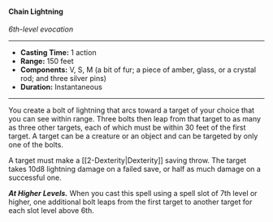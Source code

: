 #### Chain Lightning
*6th-level evocation*
___
- **Casting Time:** 1 action
- **Range:** 150 feet
- **Components:** V, S, M (a bit of fur; a piece of amber, glass, or a crystal rod; and three silver pins)
- **Duration:** Instantaneous
---
You create a bolt of lightning that arcs toward a target of your choice that you can see within range. Three bolts then leap from that target to as many as three other targets, each of which must be within 30 feet of the first target. A target can be a creature or an object and can be targeted by only one of the bolts.

A target must make a [[2-Dexterity|Dexterity]] saving throw. The target takes 10d8 lightning damage on a failed save, or half as much damage on a successful one.

***At Higher Levels.*** When you cast this spell using a spell slot of 7th level or higher, one additional bolt leaps from the first target to another target for each slot level above 6th.
